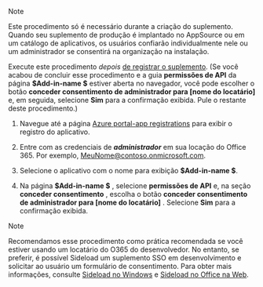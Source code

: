 
> [!NOTE]
> Este procedimento só é necessário durante a criação do suplemento. Quando seu suplemento de produção é implantado no AppSource ou em um catálogo de aplicativos, os usuários confiarão individualmente nele ou um administrador se consentirá na organização na instalação.

Execute este procedimento *depois* [de registrar o suplemento](../develop/register-sso-add-in-aad-v2.md). (Se você acabou de concluir esse procedimento e a guia **permissões de API** da página **$Add-in-name $** estiver aberta no navegador, você pode escolher o botão **conceder consentimento de administrador para [nome do locatário]** e, em seguida, selecione **Sim** para a confirmação exibida. Pule o restante deste procedimento.)

1. Navegue até a página [Azure portal-app registrations](https://go.microsoft.com/fwlink/?linkid=2083908) para exibir o registro do aplicativo.

1. Entre com as credenciais de ***administrador*** em sua locação do Office 365. Por exemplo, MeuNome@contoso.onmicrosoft.com.

1. Selecione o aplicativo com o nome para exibição **$Add-in-name $**.

1. Na página **$Add-in-name $** , selecione **permissões de API** e, na seção **conceder consentimento** , escolha o botão **conceder consentimento de administrador para [nome do locatário]** . Selecione **Sim** para a confirmação exibida.

> [!NOTE]
> Recomendamos esse procedimento como prática recomendada se você estiver usando um locatário do O365 do desenvolvedor. No entanto, se preferir, é possível Sideload um suplemento SSO em desenvolvimento e solicitar ao usuário um formulário de consentimento. Para obter mais informações, consulte [Sideload no Windows](../testing/create-a-network-shared-folder-catalog-for-task-pane-and-content-add-ins.md) e [Sideload no Office na Web](../testing/sideload-office-add-ins-for-testing.md).
